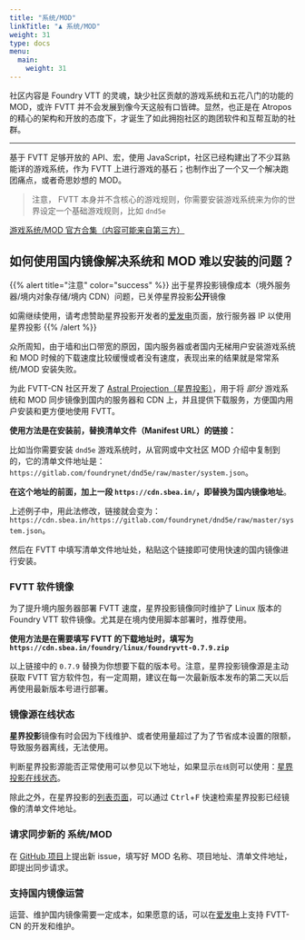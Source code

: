 ```yaml
---
title: "系统/MOD"
linkTitle: "♟ 系统/MOD"
weight: 31
type: docs
menu:
  main:
    weight: 31
---
```


社区内容是 Foundry VTT 的灵魂，缺少社区贡献的游戏系统和五花八门的功能的 MOD，或许 FVTT 并不会发展到像今天这般有口皆碑。显然，也正是在 Atropos 的精心的架构和开放的态度下，才诞生了如此拥抱社区的跑团软件和互帮互助的社群。

---

基于 FVTT 足够开放的 API、宏，使用 JavaScript，社区已经构建出了不少耳熟能详的游戏系统，作为 FVTT 上进行游戏的基石；也制作出了一个又一个解决跑团痛点，或者奇思妙想的 MOD。

> 注意， FVTT 本身并不含核心的游戏规则，你需要安装游戏系统来为你的世界设定一个基础游戏规则，比如 `dnd5e`

[游戏系统/MOD 官方合集（内容可能来自第三方）](https://foundryvtt.com/packages/)

## 如何使用国内镜像解决系统和 MOD 难以安装的问题？

{{% alert title="注意" color="success" %}}
出于星界投影镜像成本（境外服务器/境内对象存储/境内 CDN）问题，已关停星界投影**公开**镜像

如需继续使用，请考虑赞助星界投影开发者的[爱发电](https://afdian.net/@mitch)页面，放行服务器 IP 以使用星界投影
{{% /alert %}}

众所周知，由于墙和出口带宽的原因，国内服务器或者国内无梯用户安装游戏系统和 MOD 时候的下载速度比较缓慢或者没有速度，表现出来的结果就是常常系统/MOD 安装失败。

为此 FVTT-CN 社区开发了 [Astral Projection（星界投影）](https://github.com/fvtt-cn/AstralProjection)，用于将 *部分* 游戏系统和 MOD 同步镜像到国内的服务器和 CDN 上，并且提供下载服务，方便国内用户安装和更方便地使用 FVTT。

**使用方法是在安装前，替换清单文件（Manifest URL）的链接：**

比如当你需要安装 `dnd5e` 游戏系统时，从官网或中文社区 MOD 介绍中复制到的，它的清单文件地址是：`https://gitlab.com/foundrynet/dnd5e/raw/master/system.json`。

**在这个地址的前面，加上一段 `https://cdn.sbea.in/`，即替换为国内镜像地址**。

上述例子中，用此法修改，链接就会变为：`https://cdn.sbea.in/https://gitlab.com/foundrynet/dnd5e/raw/master/system.json`。

然后在 FVTT 中填写清单文件地址处，粘贴这个链接即可使用快速的国内镜像进行安装。

### FVTT 软件镜像
为了提升境内服务器部署 FVTT 速度，星界投影镜像同时维护了 Linux 版本的 Foundry VTT 软件镜像。尤其是在境内使用脚本部署时，推荐使用。

**使用方法是在需要填写 FVTT 的下载地址时，填写为 `https://cdn.sbea.in/foundry/linux/foundryvtt-0.7.9.zip`**

以上链接中的 `0.7.9` 替换为你想要下载的版本号。注意，星界投影镜像源是主动获取 FVTT 官方软件包，有一定周期，建议在每一次最新版本发布的第二天以后再使用最新版本号进行部署。

### 镜像源在线状态

**星界投影**镜像有时会因为下线维护、或者使用量超过了为了节省成本设置的限额，导致服务器离线，无法使用。

判断星界投影源能否正常使用可以参见以下地址，如果显示`在线`则可以使用：<a href="https://cdn.sbea.in/status.html" target="_blank">星界投影在线状态</a>。

除此之外，在星界投影的[列表页面](https://cdn.sbea.in/list.html)，可以通过 <kbd>Ctrl</kbd>+<kbd>F</kbd> 快速检索星界投影已经镜像的清单文件地址。

### 请求同步新的 系统/MOD
在 [GitHub 项目](https://github.com/fvtt-cn/AstralProjection/issues/new/choose)上提出新 issue，填写好 MOD 名称、项目地址、清单文件地址，即提出同步请求。

### 支持国内镜像运营
运营、维护国内镜像需要一定成本，如果愿意的话，可以在[爱发电](https://afdian.net/@mitch)上支持 FVTT-CN 的开发和维护。
